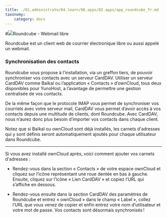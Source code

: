 ```yaml
---
title: ./01.administrate/04.learn/06.apps/02.apps/app_roundcube_fr.md
taxonomy:
    category: docs
---
```

#<img src="/images/roundcube.png">Roundcube - Webmail libre

Roundcube est un client web de courrier électronique libre ou aussi appelé un webmail.

### Synchronisation des contacts

Roundcube vous propose à l'installation, via un greffon tiers, de pouvoir synchroniser vos contacts avec un serveur CardDAV. Utiliser un serveur CardDAV comme Baïkal ou l’application « Contacts » d’ownCloud, tous deux disponibles pour YunoHost, a l’avantage de permettre une gestion centralisée de vos contacts.

De la même façon que le protocole IMAP vous permet de synchroniser vos courriels avec votre serveur mail, CardDAV vous permet d’avoir accès à vos contacts depuis une multitude de clients, dont Roundcube. Avec CardDAV, nous n’aurez donc plus besoin d’importer vos contacts dans chaque client.

Notez que si Baïkal ou ownCloud sont déjà installés, les carnets d'adresses qui y sont définis seront automatiquement ajoutés pour chaque utilisateur dans Roundcube.

----

Si vous avez installé ownCloud après, voici comment ajouter vos carnets d'adresses :

* Rendez-vous dans la section « Contacts » de votre espace ownCloud et cliquez sur l’icône représentant une roue dentée en bas à gauche. Ensuite, cliquez sur l’icône « Lien CardDAV » et copiez l’URL qui s’affiche en dessous.

* Rendez-vous ensuite dans la section CardDAV des paramètres de Roundcube et entrez « ownCloud » dans le champ « Label », collez l’URL que vous venez de copier et enfin entrez votre nom d’utilisateur et votre mot de passe. Vos contacts sont désormais synchronisés !
